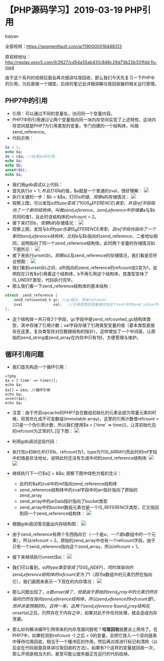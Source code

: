 # **【PHP源码学习】2019-03-19 PHP引用**
baiyan

全部视频：https://segmentfault.com/a/1190000018488313

原视频地址：http://replay.xesv5.com/ll/2627/cd54a55ab431c848c29d73b22b331fdd.flv.mp4

由于这个系列的视频后面会再次细讲垃圾回收，那么我们今天先复习一下PHP中的引用，为后面做一个铺垫，后续的笔记会详细讲解垃圾回收器的相关运行原理。

## PHP7中的引用
 - 引用：可以通过不同的变量名，访问同一个变量内容。
 - PHP7中的引用通过让两个变量指向同一块内存空间实现了上述特性，这块内存空间就是PHP7为引用类型的变量，专门创建的一个结构体，叫做zend_reference。
 - 代码示例：
```php
$a = 1;
echo $a;
$b = &$a; //$b是$a的引用
echo $a;
echo $b;
unset($b);
echo $a;
```
 - 我们用gdb调试以上代码：
 - 首先执行$a = 1;并且打印$a的值，$a就是一个普通的zval，很好理解：
![](http://pq370w15r.bkt.clouddn.com/notebook/2019/4/25/1556169853437.png)
 - 执行关键的一步：$b = &$a，打印$a的值，观察$a的存储情况：
![](http://pq370w15r.bkt.clouddn.com/notebook/2019/4/25/1556169951481.png)
 - 观察上图，可以发现$a的type变成了10 (IS_REFERENCE)类型，并且ref字段指向了一个新的结构体，叫做zend_reference，zend_reference中存储着$a与$b共同的值1，且此时该结构体的refcount = 2。
 - 接下来打印$b，观察$b的存储情况：
![](http://pq370w15r.bkt.clouddn.com/notebook/2019/4/25/1556170167431.png)
 - 观察上图，发现与$b的type也是IS_REFERENCE类型，且ref字段也指向了一个新的zend_reference结构体，比较$a与$b指向的zend_reference，二者地址相同，说明指向了同一个zend_reference结构体。此时两个变量的存储情况如下图所示：
![](http://pq370w15r.bkt.clouddn.com/notebook/2019/4/25/1556170798383.png)
 - 接下来执行unset($b)，观察$a以及zend_reference的存储情况，我们看是否符合预期：
![](http://pq370w15r.bkt.clouddn.com/notebook/2019/4/25/1556171765609.png)
 - 我们看到unset($b)之后，$a所指向的zend_reference的refcount由2变为1，说明现在只有$a引用着这个结构体，b不再引用这个结构体，其类型变味了IS_UNDEF类型，代码执行完毕。
 - 那么我们看一下zend_reference结构体的基本结构：
```c
struct _zend_reference {
	zend_refcounted_h gc; //gc相关，存有refcount
	zval              val;   //引用类型的变量值存在这个zval中的zend_value字段中。简单类型的值直接存在这里，复杂类型的值存储对应数据结构的指针，来找到这个变量的值，和之前讲基本变量时候讲过的一样。
};
```
 - 这个结构体一共只有2个字段，gc字段中是zend_refcounted_gc结构体类型，其中存储了引用计数；val字段存储了引用类型变量的值（基本类型直接存在这里，复杂类型存对应数据结构的指针）。这样增加了一个中间层，让原始的zend_string或zend_array在内存中只有1份，方便管理与维护。
## 循环引用问题
 - 我们首先构造一个循环引用：
```
<?php
$a = ['time' => time()];
echo $a;
$a[] = &$a; //循环引用
echo $a;
unset($a);
echo $a;
```
 - 注意：由于开启opcache的PHP7会在数组初始化的元素全部为常量元素的时候，将其优化成不可变数组(immutable array)，这里的引用计数值refcount = 2只是一个伪引用计数，所以我们使用$a = ['time' => time()]，让其初始化后的refcount为正常的1。]见下图：
![](http://pq370w15r.bkt.clouddn.com/notebook/2019/4/25/1556155029205.png)
 - 利用gdb调试这段代码：
 - 执行完$a初始化并打印$a，refcount为1，type为7(IS_ARRAY)而此时的ref字段中的值是非法地址，说明此时还没有生成中间的zend_reference结构体:
![](http://pq370w15r.bkt.clouddn.com/notebook/2019/4/25/1556155622890.png)
![](http://pq370w15r.bkt.clouddn.com/notebook/2019/4/25/1556156877674.png)

 - 继续执行下一行$a[] = &$a; 观察下图中绿色方框的含义：
     - 此时的$a的zval中的ref指向zend_reference结构体
     - zend_reference结构体中的zval字段中的arr指针指向了原始的zend_array
     - zend_array中的arData指针指向了bucket类型
     - zend_array中的bucket数组元素也是一个IS_REFERENCE类型，它又指回到同一个zend_reference结构体：
![](http://pq370w15r.bkt.clouddn.com/notebook/2019/4/25/1556158581866.png)
 - 根据gdb调试情况画出内存结构图：
![](http://pq370w15r.bkt.clouddn.com/notebook/2019/4/25/1556159268480.png)
 - 由于zend_reference有两个东西指向它（一个是$a，一个是$a数组中的一个元素），所以refcount = 2。原始的zend_array中也有一个refcount字段，由于只有一个zend_reference指向这个zend_array，所以refcount = 1。
 - 接下来继续执行unset($a)：
![](http://pq370w15r.bkt.clouddn.com/notebook/2019/4/25/1556159550645.png)
 - 我们可以看到，$a的type类型变成了0(IS_UNDEF)，同时其指向的zend_reference结构体的refcount变为了1（因为$a数组中的元素仍然在指向它），我们画图来表示一下现在的内存情况：
![](http://pq370w15r.bkt.clouddn.com/notebook/2019/4/25/1556160386075.png)
 - 那么问题出现了，$a是unset掉了，但是由于原始的zend_array中的元素仍然在指向仍然在指向zend_reference结构体，所以zend_reference的refcount是1，而并非是预期的0。这样一来，这两个zend_reference与zend_array结构在unset($a)之后，仍然存在于内存之中，如果对此不作任何处理，就会造成内存泄漏。
 - 那么如何解决循环引用带来的内存泄漏问题呢？**垃圾回收**就要派上用场了。在PHP7中，如果检测到refcount -1 之后 > 0的变量，会把它放入一个双向链表中等待垃圾回收，相当于一个缓冲区的作用，然后再对其进行标记和清除（以后会在代码层面具体讲垃圾回收的方法）。如果有1个这样的变量就回收一次，那么开销是相当大的，甚至可能让服务器正在运行的代码挂掉。